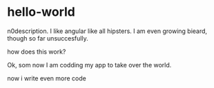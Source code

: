 # hello-world
n0description.
I like angular like all hipsters. 
I am even growing bieard, though so far unsuccesfully.

how does this work?

Ok, som now I am codding my app to take over the world.

now i write even more code

